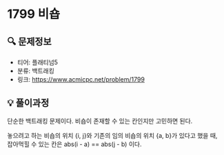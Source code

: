 # 1799 비숍

## 🔍 문제정보
- 티어: 플래티넘5
- 분류: 백트래킹
- 링크: https://www.acmicpc.net/problem/1799

## 💡 풀이과정
단순한 백트래킹 문제이다.
비숍이 존재할 수 있는 칸인지만 고민하면 된다.

놓으려고 하는 비숍의 위치 {i, j}와 기존의 임의 비숍의 위치 {a, b}가 있다고 했을 때,
잡아먹힐 수 있는 칸은 abs(i - a) == abs(j - b) 이다.
